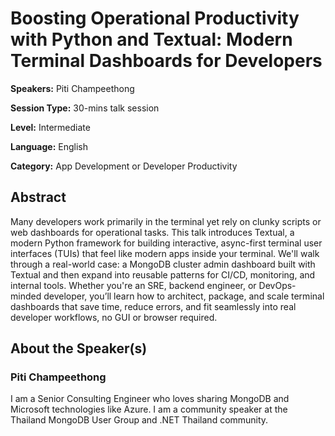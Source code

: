 # Boosting Operational Productivity with Python and Textual: Modern Terminal Dashboards for Developers

**Speakers:** Piti Champeethong

**Session Type:** 30-mins talk session

**Level:** Intermediate

**Language:** English

**Category:** App Development or Developer Productivity

## Abstract

Many developers work primarily in the terminal yet rely on clunky scripts or web dashboards for operational tasks. This talk introduces Textual, a modern Python framework for building interactive, async-first terminal user interfaces (TUIs) that feel like modern apps inside your terminal. We'll walk through a real-world case: a MongoDB cluster admin dashboard built with Textual and then expand into reusable patterns for CI/CD, monitoring, and internal tools. Whether you're an SRE, backend engineer, or DevOps-minded developer, you’ll learn how to architect, package, and scale terminal dashboards that save time, reduce errors, and fit seamlessly into real developer workflows, no GUI or browser required.


## About the Speaker(s)

### Piti Champeethong

I am a Senior Consulting Engineer who loves sharing MongoDB and Microsoft technologies like Azure. I am a community speaker at the Thailand MongoDB User Group and .NET Thailand community.